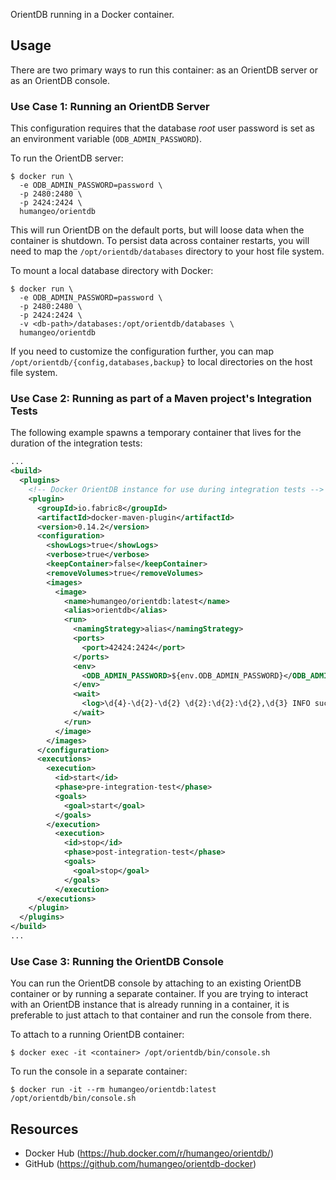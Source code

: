 OrientDB running in a Docker container.

## Usage

There are two primary ways to run this container: as an OrientDB server or as
an OrientDB console.


### Use Case 1: Running an OrientDB Server

This configuration requires that the database *root* user password is set as an
environment variable (`ODB_ADMIN_PASSWORD`).

To run the OrientDB server:

    $ docker run \
      -e ODB_ADMIN_PASSWORD=password \
      -p 2480:2480 \
      -p 2424:2424 \
      humangeo/orientdb

This will run OrientDB on the default ports, but will loose data when the
container is shutdown. To persist data across container restarts, you will
need to map the `/opt/orientdb/databases` directory to your host file system.

To mount a local database directory with Docker:

    $ docker run \
      -e ODB_ADMIN_PASSWORD=password \
      -p 2480:2480 \
      -p 2424:2424 \
      -v <db-path>/databases:/opt/orientdb/databases \
      humangeo/orientdb

If you need to customize the configuration further, you can map
`/opt/orientdb/{config,databases,backup}` to local directories on the host file
system.


### Use Case 2: Running as part of a Maven project's Integration Tests

The following example spawns a temporary container that lives for the duration
of the integration tests:

```xml
...
<build>
  <plugins>
    <!-- Docker OrientDB instance for use during integration tests -->
    <plugin>
      <groupId>io.fabric8</groupId>
      <artifactId>docker-maven-plugin</artifactId>
      <version>0.14.2</version>
      <configuration>
        <showLogs>true</showLogs>
        <verbose>true</verbose>
        <keepContainer>false</keepContainer>
        <removeVolumes>true</removeVolumes>
        <images>
          <image>
            <name>humangeo/orientdb:latest</name>
            <alias>orientdb</alias>
            <run>
              <namingStrategy>alias</namingStrategy>
              <ports>
                <port>42424:2424</port>
              </ports>
              <env>
                <ODB_ADMIN_PASSWORD>${env.ODB_ADMIN_PASSWORD}</ODB_ADMIN_PASSWORD>
              </env>
              <wait>
                <log>\d{4}-\d{2}-\d{2} \d{2}:\d{2}:\d{2},\d{3} INFO success: orientdb entered RUNNING state, process has stayed up for > than 1 seconds.*</log>
              </wait>
            </run>
          </image>
        </images>
      </configuration>
      <executions>
        <execution>
          <id>start</id>
          <phase>pre-integration-test</phase>
          <goals>
            <goal>start</goal>
          </goals>
        </execution>
          <execution>
            <id>stop</id>
            <phase>post-integration-test</phase>
            <goals>
              <goal>stop</goal>
            </goals>
          </execution>
      </executions>
    </plugin>
  </plugins>
</build>
...
```

### Use Case 3: Running the OrientDB Console

You can run the OrientDB console by attaching to an existing OrientDB container
or by running a separate container. If you are trying to interact with an
OrientDB instance that is already running in a container, it is preferable to
just attach to that container and run the console from there.

To attach to a running OrientDB container:

    $ docker exec -it <container> /opt/orientdb/bin/console.sh

To run the console in a separate container:

    $ docker run -it --rm humangeo/orientdb:latest /opt/orientdb/bin/console.sh


## Resources

* Docker Hub (<https://hub.docker.com/r/humangeo/orientdb/>)
* GitHub (<https://github.com/humangeo/orientdb-docker>)
